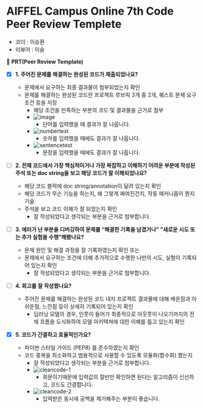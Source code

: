 # AIFFEL Campus Online 7th Code Peer Review Templete

- 코더 : 이승환
- 리뷰어 : 이슬



🔑 **PRT(Peer Review Template)**

- [x]  **1. 주어진 문제를 해결하는 완성된 코드가 제출되었나요?**
    - 문제에서 요구하는 최종 결과물이 첨부되었는지 확인
    - 문제를 해결하는 완성된 코드란 프로젝트 루브릭 3개 중 2개, 
    퀘스트 문제 요구조건 등을 지칭
        - 해당 조건을 만족하는 부분의 코드 및 결과물을 근거로 첨부
        - ![image](https://github.com/leeseunghwan0409/AIFFEL_Online_Quest/assets/149548653/0db04e50-82c1-4f5a-b609-ee258080c4d5)
          - 단어를 입력했을 때 결과가 잘 나옵니다.
        - ![numbertest](https://github.com/seulwithlove/seunhwan_repo/assets/140625136/32eb0c72-7486-48d4-8635-d5ee873def51)
          - 숫자를 입력했을 때에도 결과가 잘 나옵니다.
        - ![sentencetest](https://github.com/seulwithlove/seunhwan_repo/assets/140625136/9e635859-3f17-4f3b-abc1-51b6c7e75338)
          - 문장을 입력했을 때에도 결과가 잘 나옵니다.


- [ ]  **2. 전체 코드에서 가장 핵심적이거나 가장 복잡하고 이해하기 어려운 부분에 작성된 
주석 또는 doc string을 보고 해당 코드가 잘 이해되었나요?**
    - 해당 코드 블럭에 doc string/annotation이 달려 있는지 확인
    - 해당 코드가 무슨 기능을 하는지, 왜 그렇게 짜여진건지, 작동 메커니즘이 뭔지 기술.
    - 주석을 보고 코드 이해가 잘 되었는지 확인
        - 잘 작성되었다고 생각되는 부분을 근거로 첨부합니다.
        
- [ ]  **3. 에러가 난 부분을 디버깅하여 문제를 “해결한 기록을 남겼거나” 
”새로운 시도 또는 추가 실험을 수행”해봤나요?**
    - 문제 원인 및 해결 과정을 잘 기록하였는지 확인 또는
    - 문제에서 요구하는 조건에 더해 추가적으로 수행한 나만의 시도, 
    실험이 기록되어 있는지 확인
        - 잘 작성되었다고 생각되는 부분을 근거로 첨부합니다.
        
- [ ]  **4. 회고를 잘 작성했나요?**
    - 주어진 문제를 해결하는 완성된 코드 내지 프로젝트 결과물에 대해
    배운점과 아쉬운점, 느낀점 등이 상세히 기록되어 있는지 확인
        - 딥러닝 모델의 경우,
        인풋이 들어가 최종적으로 아웃풋이 나오기까지의 전체 흐름을 도식화하여 
        모델 아키텍쳐에 대한 이해를 돕고 있는지 확인

- [x]  **5. 코드가 간결하고 효율적인가요?**
    - 파이썬 스타일 가이드 (PEP8) 를 준수하였는지 확인
    - 코드 중복을 최소화하고 범용적으로 사용할 수 있도록 모듈화(함수화) 했는지
        - 잘 작성되었다고 생각되는 부분을 근거로 첨부합니다.
        - ![cleancode-1](https://github.com/seulwithlove/seunhwan_repo/assets/140625136/612c061b-4fe9-4993-bac5-cbcb4c9bcda4)
          - 회문이기때문에 입력값의 절반만 확인하면 된다는 알고리즘이 신선하고, 코드도 간결합니다.
        - ![cleancode-2](https://github.com/seulwithlove/seunhwan_repo/assets/140625136/3635388b-8352-48be-a52e-21469b689881)
          - 입력받은 동시에 공백을 제거해주는 부분이 좋습니다.

